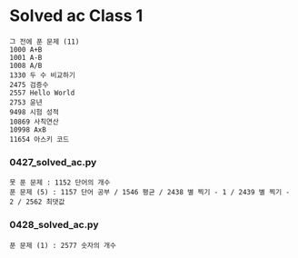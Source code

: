 # Solved ac Class 1

```
그 전에 푼 문제 (11)
1000 A+B
1001 A-B
1008 A/B
1330 두 수 비교하기
2475 검증수
2557 Hello World
2753 윤년
9498 시험 성적
10869 사칙연산
10998 AxB
11654 아스키 코드
```



### 0427_solved_ac.py 

```
못 푼 문제 : 1152 단어의 개수
푼 문제 (5) : 1157 단어 공부 / 1546 평균 / 2438 별 찍기 - 1 / 2439 별 찍기 - 2 / 2562 최댓값
```





### 0428_solved_ac.py

```
푼 문제 (1) : 2577 숫자의 개수
```

